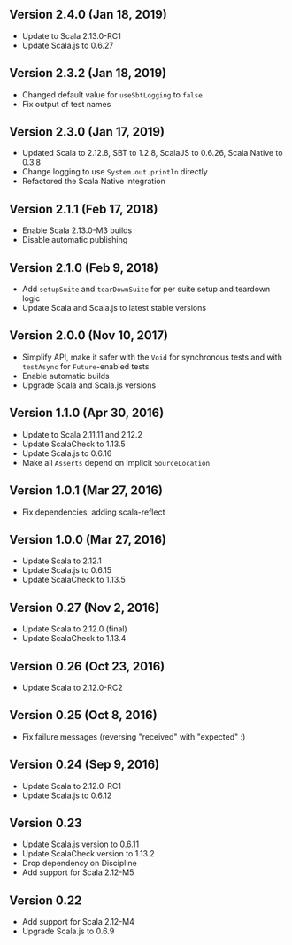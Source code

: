 ## Version 2.4.0 (Jan 18, 2019)

- Update to Scala 2.13.0-RC1
- Update Scala.js to 0.6.27

## Version 2.3.2 (Jan 18, 2019)

- Changed default value for `useSbtLogging` to `false`
- Fix output of test names

## Version 2.3.0 (Jan 17, 2019)

- Updated Scala to 2.12.8, SBT to 1.2.8, ScalaJS to 0.6.26, Scala Native to 0.3.8
- Change logging to use `System.out.println` directly
- Refactored the Scala Native integration

## Version 2.1.1 (Feb 17, 2018)

- Enable Scala 2.13.0-M3 builds
- Disable automatic publishing

## Version 2.1.0 (Feb 9, 2018)

- Add `setupSuite` and `tearDownSuite` for per suite setup and teardown logic
- Update Scala and Scala.js to latest stable versions

## Version 2.0.0 (Nov 10, 2017)

- Simplify API, make it safer with the `Void` for synchronous tests
  and with `testAsync` for `Future`-enabled tests
- Enable automatic builds
- Upgrade Scala and Scala.js versions

## Version 1.1.0 (Apr 30, 2016)

- Update to Scala 2.11.11 and 2.12.2
- Update ScalaCheck to 1.13.5
- Update Scala.js to 0.6.16
- Make all `Asserts` depend on implicit `SourceLocation`

## Version 1.0.1 (Mar 27, 2016)

- Fix dependencies, adding scala-reflect

## Version 1.0.0 (Mar 27, 2016)

- Update Scala to 2.12.1
- Update Scala.js to 0.6.15
- Update ScalaCheck to 1.13.5

## Version 0.27 (Nov 2, 2016)

- Update Scala to 2.12.0 (final)
- Update ScalaCheck to 1.13.4

## Version 0.26 (Oct 23, 2016)

- Update Scala to 2.12.0-RC2

## Version 0.25 (Oct 8, 2016)

- Fix failure messages (reversing "received" with "expected" :)

## Version 0.24 (Sep 9, 2016)

- Update Scala to 2.12.0-RC1
- Update Scala.js to 0.6.12

## Version 0.23

- Update Scala.js version to 0.6.11
- Update ScalaCheck version to 1.13.2
- Drop dependency on Discipline
- Add support for Scala 2.12-M5

## Version 0.22

- Add support for Scala 2.12-M4
- Upgrade Scala.js to 0.6.9

